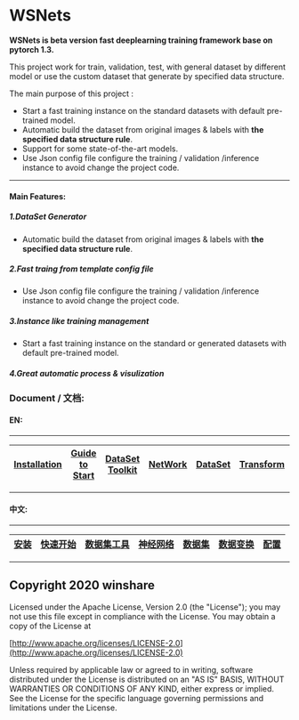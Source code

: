 <!--
 Copyright 2020 winshare
 
 Licensed under the Apache License, Version 2.0 (the "License");
 you may not use this file except in compliance with the License.
 You may obtain a copy of the License at
 
     http://www.apache.org/licenses/LICENSE-2.0
 
 Unless required by applicable law or agreed to in writing, software
 distributed under the License is distributed on an "AS IS" BASIS,
 WITHOUT WARRANTIES OR CONDITIONS OF ANY KIND, either express or implied.
 See the License for the specific language governing permissions and
 limitations under the License.
-->

# WSNets

**WSNets is beta version fast deeplearning training framework base on pytorch 1.3.**


This project work for train, validation, test, with general dataset by different model or use the custom dataset that generate by specified data structure.


The main purpose of this project :

* Start a fast training instance on the standard datasets with default pre-trained model.
*  Automatic build the dataset from original images & labels with **the specified data structure rule**.
* Support for some state-of-the-art models.  
* Use Json config file configure the training / validation /inference instance to avoid change the project code.

****

#### Main Features:

##### 1.DataSet Generator

*  Automatic build the dataset from original images & labels with **the specified data structure rule**.


##### 2.Fast traing from template config file

* Use Json config file configure the training / validation /inference instance to avoid change the project code.



##### 3.Instance like training management 

* Start a fast training instance on the standard or generated datasets with default pre-trained model.


##### 4.Great automatic process & visulization 




### Document / 文档:

#### EN:

****



| [Installation]() | [Guide to Start](./Resources/Document/Guide2start.md) | [DataSet Toolkit](./Src/Utils/DataToolkit/README.md) | [NetWork](./Src/Nets/README.md) | [DataSet](./Data/README.md)| [Transform](./Src/Utils/Transform/README.md) | [Config](./Config/README.md) |
|---|---|---|---|---|---|---|

****


#### 中文:
****
| [安装]() | [快速开始](./Resources/Document/Guide2start.md)| [数据集工具](./Src/Utils/DataToolkit/README.md) | [神经网络](./Src/Nets/README.md) | [数据集](./Data/README.md) | [数据变换](./Src/Utils/Transform/README.md) | [配置](./Config/README.md) |
|---|---|---|---|---|---|---|

****







## Copyright 2020 winshare
 
 Licensed under the Apache License, Version 2.0 (the "License");
 you may not use this file except in compliance with the License.
 You may obtain a copy of the License at
 
 [http://www.apache.org/licenses/LICENSE-2.0](http://www.apache.org/licenses/LICENSE-2.0)
 
 Unless required by applicable law or agreed to in writing, software
 distributed under the License is distributed on an "AS IS" BASIS,
 WITHOUT WARRANTIES OR CONDITIONS OF ANY KIND, either express or implied.
 See the License for the specific language governing permissions and
 limitations under the License.
